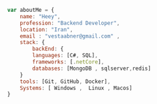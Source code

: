 
<!-- ### Available for a  remote job:
[![Linkedin Badge](https://img.shields.io/badge/-ahmadHamidi-0072b1?style=flat&logo=Linkedin&logoColor=white&https://www.linkedin.com/in/ahmad-hamidi-03b0381bb//)](https://www.linkedin.com/in/ahmad-hamidi-03b0381bb/) 
 -->

 
```javascript
var aboutMe = { 
    name: "Heey",
    profession: "Backend Developer",
    location: "Iran",
    email : "vestaabner@gmail.com" ,
    stack: {
        backEnd: {
        languages: [C#, SQL],
        frameworks: [.netCore],
        databases: [MongoDB , sqlserver,redis]
    }
    tools: [Git, GitHub, Docker],
    Systems: [ Windows ,  Linux , Macos]
}
``` 
